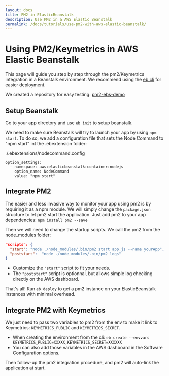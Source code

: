 ```yaml
---
layout: docs
title: PM2 in ElasticBeanstalk
description: Use PM2 in a AWS Elastic Beanstalk
permalink: /docs/tutorials/use-pm2-with-aws-elastic-beanstalk/
---
```


# Using PM2/Keymetrics in AWS Elastic Beanstalk

This page will guide you step by step through the pm2/Keymetrics integration in a Beanstalk environment. We recommend using the [eb cli](http://docs.aws.amazon.com/elasticbeanstalk/latest/dg/eb-cli3.html) for easier deployment.

We created a repository for easy testing: [pm2-ebs-demo](https://github.com/keymetrics/pm2-ebs-demo)

## Setup Beanstalk

Go to your app directory and use `eb init` to setup beanstalk.

We need to make sure Beanstalk will try to launch your app by using `npm start`. To do so, 
we add a configuration file that sets the Node Command to "npm start" int the .ebextension folder:

./.ebextensions/nodecommand.config

```
option_settings:
  - namespace: aws:elasticbeanstalk:container:nodejs
    option_name: NodeCommand
    value: "npm start"
```

## Integrate PM2

The easier and less invasive way to monitor your app using pm2 is by requiring it as a npm module. We will simply change the `package.json` structure to let pm2 start the application.
Just add pm2 to your app dependencies: 
`npm install pm2 --save`

Then we will need to change the startup scripts. We call the pm2 from the node_modules folder:

```json
"scripts": {
  "start": "node ./node_modules/.bin/pm2 start app.js --name yourApp",
  "poststart":  "node ./node_modules/.bin/pm2 logs"
}
```

 * Customize the `"start"` script to fit your needs.
 * The `"poststart"` script is optionnal, but allows simple log checking directly on the AWS dashboard.

That's all! Run `eb deploy` to get a pm2 instance on your ElasticBeanstalk instances with minimal overhead.

## Integrate PM2 with Keymetrics
We just need to pass two variables to pm2 from the env to make it link to Keymetrics: `KEYMETRICS_PUBLIC` and `KEYMETRICS_SECRET`.

* When creating the environment from the cli:
`eb create --envvars KEYMETRICS_PUBLIC=XXXXX,KEYMETRICS_SECRET=XXXXXX
`
* You can also add those variables in the AWS dashboard in the Software Configuration options.

Then follow-up the pm2 integration procedure, and pm2 will auto-link the application at start.
